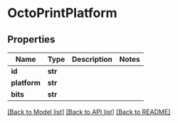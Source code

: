 # OctoPrintPlatform


## Properties
Name | Type | Description | Notes
------------ | ------------- | ------------- | -------------
**id** | **str** |  | 
**platform** | **str** |  | 
**bits** | **str** |  | 

[[Back to Model list]](../README.md#documentation-for-models) [[Back to API list]](../README.md#documentation-for-api-endpoints) [[Back to README]](../README.md)


